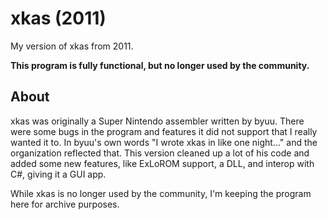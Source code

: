 # xkas (2011)
My version of xkas from 2011.

**This program is fully functional, but no longer used by the community.**

## About
xkas was originally a Super Nintendo assembler written by byuu. There were some bugs in the program and features it did not support that I really wanted it to. In byuu's own words "I wrote xkas in like one night..." and the organization reflected that. This version cleaned up a lot of his code and added some new features, like ExLoROM support, a DLL, and interop with C#, giving it a GUI app.

While xkas is no longer used by the community, I'm keeping the program here for archive purposes.
